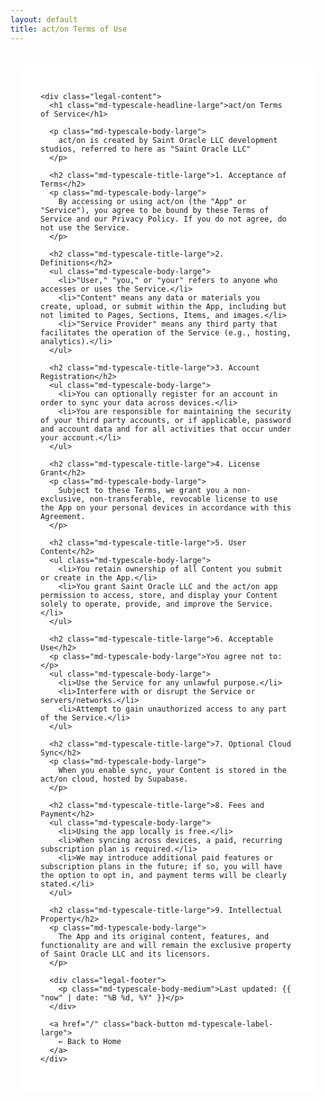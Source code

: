 ```yaml
---
layout: default
title: act/on Terms of Use
---
```


<style>
  .legal-container {
    max-width: 900px;
    margin: 2rem auto;
    padding: 0 16px;
  }
  
  .legal-card {
    position: relative;
    border-radius: 16px;
    --md-elevation-level: 2;
    background: var(--md-sys-color-surface, #fff);
    padding: 32px;
  }
  
  .legal-content h1 {
    color: var(--md-sys-color-on-surface, #1C1B1F);
    margin-bottom: 24px;
  }
  
  .legal-content h2 {
    color: var(--md-sys-color-on-surface-variant, #49454F);
    margin-top: 24px;
    margin-bottom: 12px;
  }
  
  .legal-content p, .legal-content ul {
    color: var(--md-sys-color-on-surface-variant, #49454F);
    line-height: 1.6;
  }
  
  .legal-content ul {
    margin-left: 20px;
  }
  
  .back-button {
    display: inline-flex;
    align-items: center;
    gap: 8px;
    padding: 10px 24px;
    margin-top: 24px;
    border-radius: 20px;
    background: var(--md-sys-color-primary, #339fc4ff);
    color: var(--md-sys-color-on-primary, #fff);
    text-decoration: none;
    font-weight: 500;
    transition: all 0.2s ease;
  }
  
  .back-button:hover {
    box-shadow: 0 2px 8px rgba(0,0,0,0.15);
    transform: translateY(-1px);
  }
  
  .legal-footer {
    margin-top: 32px;
    padding-top: 24px;
    border-top: 1px solid var(--md-sys-color-outline-variant, #CAC4D0);
    font-style: italic;
    color: var(--md-sys-color-on-surface-variant, #49454F);
  }
  
  @media (max-width: 768px) {
    .legal-card {
      padding: 24px 16px;
    }
  }
</style>

<div class="legal-container">
  <div class="legal-card surface">
    <md-elevation></md-elevation>
    
    <div class="legal-content">
      <h1 class="md-typescale-headline-large">act/on Terms of Service</h1>
      
      <p class="md-typescale-body-large">
        act/on is created by Saint Oracle LLC development studios, referred to here as "Saint Oracle LLC"
      </p>

      <h2 class="md-typescale-title-large">1. Acceptance of Terms</h2>
      <p class="md-typescale-body-large">
        By accessing or using act/on (the "App" or "Service"), you agree to be bound by these Terms of Service and our Privacy Policy. If you do not agree, do not use the Service.
      </p>

      <h2 class="md-typescale-title-large">2. Definitions</h2>
      <ul class="md-typescale-body-large">
        <li>"User," "you," or "your" refers to anyone who accesses or uses the Service.</li>
        <li>"Content" means any data or materials you create, upload, or submit within the App, including but not limited to Pages, Sections, Items, and images.</li>
        <li>"Service Provider" means any third party that facilitates the operation of the Service (e.g., hosting, analytics).</li>
      </ul>

      <h2 class="md-typescale-title-large">3. Account Registration</h2>
      <ul class="md-typescale-body-large">
        <li>You can optionally register for an account in order to sync your data across devices.</li>
        <li>You are responsible for maintaining the security of your third party accounts, or if applicable, password and account data and for all activities that occur under your account.</li>
      </ul>

      <h2 class="md-typescale-title-large">4. License Grant</h2>
      <p class="md-typescale-body-large">
        Subject to these Terms, we grant you a non-exclusive, non-transferable, revocable license to use the App on your personal devices in accordance with this Agreement.
      </p>

      <h2 class="md-typescale-title-large">5. User Content</h2>
      <ul class="md-typescale-body-large">
        <li>You retain ownership of all Content you submit or create in the App.</li>
        <li>You grant Saint Oracle LLC and the act/on app permission to access, store, and display your Content solely to operate, provide, and improve the Service.</li>
      </ul>

      <h2 class="md-typescale-title-large">6. Acceptable Use</h2>
      <p class="md-typescale-body-large">You agree not to:</p>
      <ul class="md-typescale-body-large">
        <li>Use the Service for any unlawful purpose.</li>
        <li>Interfere with or disrupt the Service or servers/networks.</li>
        <li>Attempt to gain unauthorized access to any part of the Service.</li>
      </ul>

      <h2 class="md-typescale-title-large">7. Optional Cloud Sync</h2>
      <p class="md-typescale-body-large">
        When you enable sync, your Content is stored in the act/on cloud, hosted by Supabase.
      </p>

      <h2 class="md-typescale-title-large">8. Fees and Payment</h2>
      <ul class="md-typescale-body-large">
        <li>Using the app locally is free.</li>
        <li>When syncing across devices, a paid, recurring subscription plan is required.</li>
        <li>We may introduce additional paid features or subscription plans in the future; if so, you will have the option to opt in, and payment terms will be clearly stated.</li>
      </ul>

      <h2 class="md-typescale-title-large">9. Intellectual Property</h2>
      <p class="md-typescale-body-large">
        The App and its original content, features, and functionality are and will remain the exclusive property of Saint Oracle LLC and its licensors.
      </p>

      <div class="legal-footer">
        <p class="md-typescale-body-medium">Last updated: {{ "now" | date: "%B %d, %Y" }}</p>
      </div>

      <a href="/" class="back-button md-typescale-label-large">
        ← Back to Home
      </a>
    </div>
  </div>
</div>